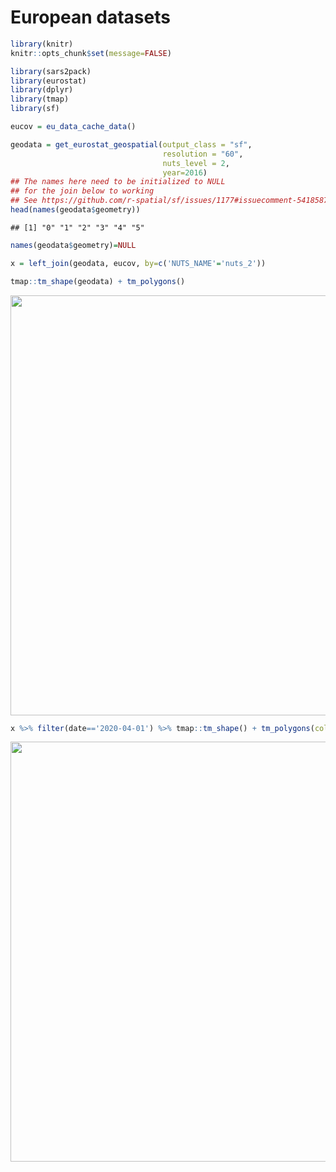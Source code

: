 # European datasets


```r
library(knitr)
knitr::opts_chunk$set(message=FALSE)
```


```r
library(sars2pack)
library(eurostat)
library(dplyr)
library(tmap)
library(sf)
```


```r
eucov = eu_data_cache_data()
```


```r
geodata = get_eurostat_geospatial(output_class = "sf",
                                  resolution = "60",
                                  nuts_level = 2,
                                  year=2016)
## The names here need to be initialized to NULL
## for the join below to working
## See https://github.com/r-spatial/sf/issues/1177#issuecomment-541858742
head(names(geodata$geometry))
```

```
## [1] "0" "1" "2" "3" "4" "5"
```

```r
names(geodata$geometry)=NULL
```


```r
x = left_join(geodata, eucov, by=c('NUTS_NAME'='nuts_2'))
```


```r
tmap::tm_shape(geodata) + tm_polygons() 
```

<img src="eurostat_combo_files/figure-html/unnamed-chunk-1-1.png" width="672" />


```r
x %>% filter(date=='2020-04-01') %>% tmap::tm_shape() + tm_polygons(col='cases') 
```

<img src="eurostat_combo_files/figure-html/unnamed-chunk-2-1.png" width="672" />
